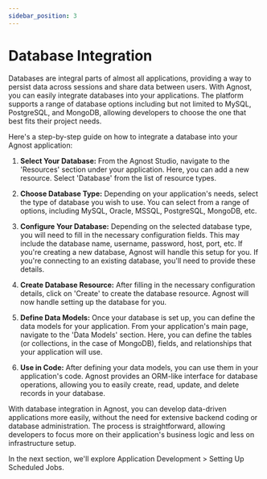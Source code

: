 ```yaml
---
sidebar_position: 3
---
```


# Database Integration

Databases are integral parts of almost all applications, providing a way to
persist data across sessions and share data between users. With Agnost, you can
easily integrate databases into your applications. The platform supports a range
of database options including but not limited to MySQL, PostgreSQL, and MongoDB,
allowing developers to choose the one that best fits their project needs.

Here's a step-by-step guide on how to integrate a database into your Agnost
application:

1. **Select Your Database:** From the Agnost Studio, navigate to the 'Resources'
   section under your application. Here, you can add a new resource. Select
   'Database' from the list of resource types.

2. **Choose Database Type:** Depending on your application's needs, select the
   type of database you wish to use. You can select from a range of options,
   including MySQL, Oracle, MSSQL, PostgreSQL, MongoDB, etc.

3. **Configure Your Database:** Depending on the selected database type, you
   will need to fill in the necessary configuration fields. This may include the
   database name, username, password, host, port, etc. If you're creating a new
   database, Agnost will handle this setup for you. If you're connecting to an
   existing database, you'll need to provide these details.

4. **Create Database Resource:** After filling in the necessary configuration
   details, click on 'Create' to create the database resource. Agnost will now
   handle setting up the database for you.

5. **Define Data Models:** Once your database is set up, you can define the data
   models for your application. From your application's main page, navigate to
   the 'Data Models' section. Here, you can define the tables (or collections,
   in the case of MongoDB), fields, and relationships that your application will
   use.

6. **Use in Code:** After defining your data models, you can use them in your
   application's code. Agnost provides an ORM-like interface for database
   operations, allowing you to easily create, read, update, and delete records
   in your database.

With database integration in Agnost, you can develop data-driven applications
more easily, without the need for extensive backend coding or database
administration. The process is straightforward, allowing developers to focus
more on their application's business logic and less on infrastructure setup.

In the next section, we'll explore Application Development > Setting Up
Scheduled Jobs.
